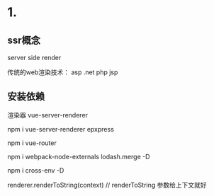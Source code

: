 # 1.

## ssr概念

server side render

传统的web渲染技术： asp .net php jsp

## 安装依赖

渲染器 vue-server-renderer

npm i vue-server-renderer epxpress

npm i vue-router
<!-- // splitchunk 关掉才能跑 -->

npm i webpack-node-externals lodash.merge -D

npm i cross-env -D

renderer.renderToString(context)  // renderToString 参数给上下文就好